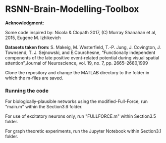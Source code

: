 # RSNN-Brain-Modelling-Toolbox

**Acknowledgment:** 

Some code inspired by: Nicola & Clopath 2017, (C) Murray Shanahan et al, 2015, Eugene M. Izhikevich

**Datasets taken from:**  S. Makeig, M. Westerfield, T.-P. Jung, J. Covington, J. Townsend, T. J. Sejnowski, and E.Courchesne, “Functionally independent components of the late positive event-related potential during visual spatial attention”,Journal of Neuroscience, vol. 19, no. 7, pp. 2665–2680,1999

Clone the repository and change the MATLAB directory to the folder in which the m-files are saved.

### Running the code
For biologically-plausible networks using the modified-Full-Force, run "main.m" within the Section3.6 folder.

For use of excitatory neurons only, run "FULLFORCE.m" within Section3.5 folder.

For graph theoretic experiments, run the Jupyter Notebook within Section3.1 folder.
